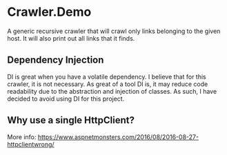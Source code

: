 # Crawler.Demo
A generic recursive crawler that will crawl only links belonging to the given host. It will also print out all links that it finds.

## Dependency Injection
DI is great when you have a volatile dependency. I believe that for this crawler, it is not necessary.
As great of a tool DI is, it may reduce code readability due to the abstraction and injection of classes.
As such, I have decided to avoid using DI for this project.

## Why use a single HttpClient?
More info: https://www.aspnetmonsters.com/2016/08/2016-08-27-httpclientwrong/